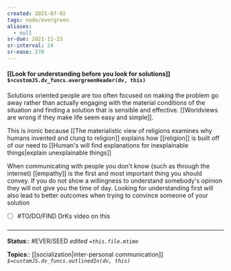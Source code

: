 ```yaml
---
created: 2021-07-02
tags: node/evergreen
aliases:
  - null
sr-due: 2021-11-23
sr-interval: 24
sr-ease: 270
---
```


#### [[Look for understanding before you look for solutions]] `$=customJS.dv_funcs.evergreenHeader(dv, this)`

Solutions oriented people are too often focused on making the problem go away rather than actually engaging with the material conditions of the situation and finding a solution that is sensible and effective. [[Worldviews are wrong if they make life seem easy and simple]]. 

This is ironic because [[The materialistic view of religions examines why humans invented and clung to religion]] explains how [[religion]] is built off of our need to [[Human's will find explanations for inexplainable things|explain unexplainable things]]

When communicating with people you don't know (such as through the internet) [[empathy]] is the first and most important thing you should convey. If you do not show a willingness to understand somebody's opinion they will not give you the time of day. Looking for understanding first will also lead to better outcomes when trying to convince someone of your solution 
- [ ] #TO/DO/FIND DrKs video on this 

### <hr class="footnote"/>

**Status**:: #EVER/SEED
*edited `=this.file.mtime`*

**Topics**:: [[socialization|inter-personal communication]]
*`$=customJS.dv_funcs.outlinedIn(dv, this)`*

